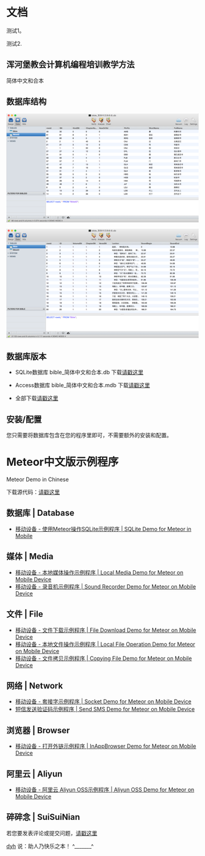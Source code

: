 # 文档

测试1。

测试2.



## 浑河堡教会计算机编程培训教学方法

简体中文和合本


## 数据库结构

![image](screenshot1.png)

![image](screenshot2.png)



## 数据库版本

- SQLite数据库 bible_简体中文和合本.db 下载[请戳这里](https://github.com/ElijahLabs/bible/raw/master/bible_%E7%AE%80%E4%BD%93%E4%B8%AD%E6%96%87%E5%92%8C%E5%90%88%E6%9C%AC.db)

- Access数据库 bible_简体中文和合本.mdb 下载[请戳这里](https://github.com/ElijahLabs/bible/raw/master/bible_%E7%AE%80%E4%BD%93%E4%B8%AD%E6%96%87%E5%92%8C%E5%90%88%E6%9C%AC.mdb)

- 全部下载[请戳这里](https://github.com/ElijahLabs/bible/archive/master.zip)



## 安装/配置

您只需要将数据库包含在您的程序里即可，不需要额外的安装和配置。



# Meteor中文版示例程序

Meteor Demo in Chinese

下载源代码：[请戳这里](https://github.com/MeteorChina/MeteorDemo/archive/master.zip)


## 数据库 | Database

- [移动设备 - 使用Meteor操作SQLite示例程序 | SQLite Demo for Meteor in Mobile](SQLiteDemo/) 


## 媒体 | Media

- [移动设备 - 本地媒体操作示例程序 | Local Media Demo for Meteor on Mobile Device](LocalMediaDemo/)
- [移动设备 - 录音机示例程序 | Sound Recorder Demo for Meteor on Mobile Device](SoundRecorderDemo/)


## 文件 | File

- [移动设备 - 文件下载示例程序 | File Download Demo for Meteor on Mobile Device](DownloadFileDemo/)
- [移动设备 - 本地文件操作示例程序 | Local File Operation Demo for Meteor on Mobile Device](FileOperationDemo/)
- [移动设备 - 文件拷贝示例程序 | Copying File Demo for Meteor on Mobile Device](CopyFileDemo/)


## 网络 | Network

- [移动设备 - 套接字示例程序 | Socket Demo for Meteor on Mobile Device](SocketDemo/)
- [短信发送验证码示例程序 | Send SMS Demo for Meteor on Mobile Device](SendSMSDemo/)


## 浏览器 | Browser

- [移动设备 - 打开外链示例程序 | InAppBrowser Demo for Meteor on Mobile Device](InAppBrowserDemo/)


## 阿里云 | Aliyun

- [移动设备 - 阿里云 Aliyun OSS示例程序 | Aliyun OSS Demo for Meteor on Mobile Device](AliyunOSSDemo/)



## 碎碎念 | SuiSuiNian

若您要发表评论或提交问题，[请戳这里](https://github.com/MeteorChina/MeteorDemo/issues)

[dyh](https://github.com/dyh) 说：助人乃快乐之本！  ^_______^
